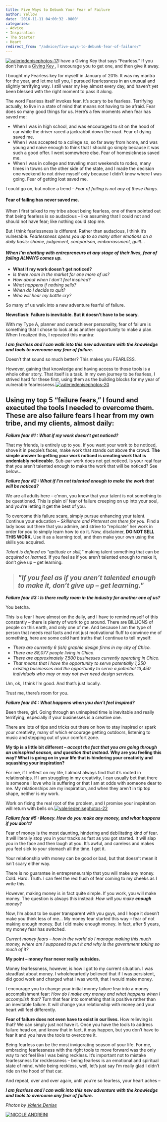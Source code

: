 ```yaml
---
title: Five Ways to Debunk Your Fear of Failure
author: Yellow
date: '2016-11-11 04:00:32 -0800'
categories:
- Advice
- Inspiration
- The Starter
- Heart
redirect_from: "/advice/five-ways-to-debunk-fear-of-failure/"
---
```


[![valeriedenisephotos-17](https://yellow-blog-images.imgix.net/2016/11/ValerieDenisePhotos-17.jpg)](https://yellow-blog-images.imgix.net/2016/11/ValerieDenisePhotos-17.jpg)I have a Giving Key that says “Fearless.” If you don’t have a [ Giving Key ](https://www.thegivingkeys.com/) , I encourage you to get one, and then give it away.

I bought my Fearless key for myself in January of 2015\. It was my mantra for the year, and let me tell you, I pursued fearlessness in an unusual and slightly terrifying way. I still wear my key almost every day, and haven’t yet been blessed with the right moment to pass it along.

The word Fearless itself invokes fear. It’s scary to be fearless. Terrifying actually, to live in a state of mind that means not having to be afraid. Fear does so many good things for us. Here’s a few moments when fear has saved me:

*   When I was in high school, and was encouraged to sit on the hood of car while the driver raced a jackrabbit down the road. Fear of dying saved me.
*   When I was accepted to a college so, so far away from home, and was young and naive enough to think that I should go simply because it was such a good offer. I went somewhere else. Fear of homesickness saved me.
*   When I was in college and traveling most weekends to rodeo, many times in towns on the other side of the state, and I made the decision one weekend to not drive myself only because I didn’t know where I was going. Fear of getting lost saved me.

I could go on, but notice a trend – _Fear of failing is not any of these things._

#### **Fear of failing has never saved me.**

When I first talked to my tribe about being fearless, one of them pointed out that being fearless is so audacious – like assuming that I could not and should not have fear; like nothing could stop me.

But I think fearlessness is different. Rather than audacious, I think it’s vulnerable. _Fearlessness opens you up to so many other emotions on a daily basis: shame, judgement, comparison, embarrassment, guilt…_

#### _**When I’m chatting with entrepreneurs at any stage of their lives, fear of failing ALWAYS comes up.**_

*   __What if my work doesn’t get noticed?__
*   _Is there room in the market for one more of us?_
*   _How about when I don’t feel inspired?_
*   _What happens if nothing sells?_
*   _When do I decide to quit?_
*   _Who will hear my battle cry?_

So many of us walk into a new adventure fearful of failure.

**Newsflash: Failure is inevitable. But it doesn’t have to be scary.**

With my Type A, planner and overachiever personality, fear of failure is something that I chose to look at as another opportunity to make a plan. When I realized this, I repeated this mantra:

**_I am fearless and I can walk into this new adventure with the knowledge and tools to overcome any fear of failure._**

Doesn’t that sound so much better? This makes you FEARLESS.

However, gaining that knowledge and having access to those tools is a whole other story. That itself is a task. In my own journey to be fearless, I strived hard for these first, using them as the building blocks for my year of vulnerable fearlessness.[![valeriedenisephotos-20](https://yellow-blog-images.imgix.net/2016/11/ValerieDenisePhotos-20.jpg)](https://yellow-blog-images.imgix.net/2016/11/ValerieDenisePhotos-20.jpg)

## **Using my top 5 “failure fears,” I found and executed the tools I needed to overcome them. These are also failure fears I hear from my own tribe, and my clients, almost daily:**

_**Failure fear #1 : What if my work doesn’t get noticed?**_

That my friends, is entirely up to you. If you want your work to be noticed, shove it in people’s faces, make work that stands out above the crowd. **The simple answer to getting your work noticed is creating work that is undeniably noticeable.** Sub-par work does not get noticed. Is your real fear that you aren’t talented enough to make the work that will be noticed? See below…

_**Failure fear #2 : What if I’m not talented enough to make the work that will be noticed?**_

We are all adults here – c’mon, you know that your talent is not something to be questioned. This is plain ol’ fear of failure creeping on up into your soul, and you’re letting it get the best of you.

To overcome this failure scare, simply pursue enhancing your talent. Continue your education – _Skillshare and Pinterest are there for you._ Find a lady boss out there that you admire, and strive to “replicate” her work in order for you to simply learn how to do it. Now, disclaimer, **DO NOT SELL THIS WORK.** Use it as a learning tool, and then make your own using the skills you acquired.

_Talent is defined as “aptitude or skill,”_ making talent something that can be _acquired_ or _learned._ If you feel as if you aren’t talented enough to make it, don’t give up – get learning.

> ## _"If you feel as if you aren’t talented enough to make it, don’t give up – get learning."_

_**Failure fear #3 : Is there really room in the industry for another one of us?**_

You betcha.

This is a fear I have almost on the daily, and I have to remind myself of this constantly – there is plenty of work to go around. There are BILLIONS of people on this earth, and only one of me. And because I am the type of person that needs real facts and not just motivational fluff to convince me of something, here are some cold hard truths that I continue to tell myself:

*   _There are currently 6 (ish) graphic design firms in my city of Chico._
*   _There are 88,077 people living in Chico._
*   _There are approximately 7,500 businesses currently operating in Chico._
*   _That means that I have the opportunity to serve potentially 1,250 existing businesses and the opportunity to serve a potential 13,450 individuals who may or may not ever need design services._

Um, ok, I think I’m good. And that’s just locally.

Trust me, there’s room for you.

_**Failure fear #4 : What happens when you don’t feel inspired?**_

Been there, girl. Going through an uninspired time is inevitable and really terrifying, especially if your businesses is a creative one.

There are lots of tips and tricks out there on how to stay inspired or spark your creativity, many of which encourage getting outdoors, listening to music and stepping out of your comfort zone.

**My tip is a little bit different – _accept the fact that you are going through an uninspired season, and question that instead._ Why are you feeling this way? What is going on in your life that is hindering your creativity and squashing your inspiration?**

For me, if I reflect on my life, I almost always find that it’s rooted in relationships. If I am struggling in my creativity, I can usually bet that there is someone I love who is suffering or that I am at odds with someone dear to me. My relationships are my inspiration, and when they aren’t in tip top shape, neither is my work.

Work on fixing the real root of the problem, and I promise your inspiration will return with bells on.[![valeriedenisephotos-22](https://yellow-blog-images.imgix.net/2016/11/ValerieDenisePhotos-22.jpg)](https://yellow-blog-images.imgix.net/2016/11/ValerieDenisePhotos-22.jpg)

_**Failure fear #5 : Money. How do you make any money, and what happens if you don’t?**_

Fear of money is the most daunting, hindering and debilitating kind of fear. It will literally stop you in your tracks as fast as you got started. It will slap you in the face and then laugh at you. It’s awful, and careless and makes you feel sick to your stomach all the time. I get it.

Your relationship with money can be good or bad, but that doesn’t mean it isn’t scary either way.

There is no guarantee in entrepreneurship that you will make any money. Cold. Hard. Truth. I can feel the red flush of fear coming to my cheeks as I write this.

However, making money is in fact quite simple. If you work, you will make money. The question is always this instead: _How will you make **enough** money?_

Now, I’m about to be super transparent with you guys, and I hope it doesn’t make you think less of me... My money fear started this way – fear of not making enough money. But I did make enough money. In fact, after 5 years, my money fear has switched.

_Current money fears – how in the world do I manage making this much money, where am I supposed to put it and why is the government taking so much of it?_

**My point – money fear never really subsides.**

Money fearlessness, however, is how I got to my current situation. I was steadfast about money. I wholeheartedly believed that if I was persistent, did good work and charged what I was worth, that I would make money.

I encourage you to change your initial money failure fear into a money accomplishment fear: _How do I make any money and what happens when I accomplish that?_ Turn that fear into something that is positive rather than an inevitable failure. It will change your relationship with money and your heart will feel differently.

**Fear of failure does not even have to exist in our lives.** How relieving is that? We can simply just not have it. Once you have the tools to address failure head on, and know that in fact, it may happen, but you don’t have to fear it and you have the tools to overcome it.

Being fearless can be the most invigorating season of your life. For me, embracing fearlessness with the right tools to move forward was the only way to not feel like I was being reckless. It’s important not to mistake fearlessness for recklessness – being fearless is an emotional and spiritual state of mind, while being reckless, well, let’s just say I’m really glad I didn’t ride on the hood of that car.

And repeat, over and over again, until you’re so fearless, your heart aches –

_**I am fearless and I can walk into this new adventure with the knowledge and tools to overcome any fear of failure.**_

_Photos by [Valerie Denise](http://www.valeriedenisephotos.com/)_

[![NICOLE ANDREINI](https://yellow-blog-images.imgix.net/2016/05/NCIOLEANDREINI.jpg)](http://www.studiotwenty-two.com/)
